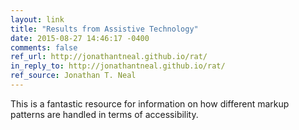 ```yaml
---
layout: link
title: "Results from Assistive Technology"
date: 2015-08-27 14:46:17 -0400
comments: false
ref_url: http://jonathantneal.github.io/rat/
in_reply_to: http://jonathantneal.github.io/rat/
ref_source: Jonathan T. Neal
---
```


This is a fantastic resource for information on how different markup patterns are handled in terms of accessibility.